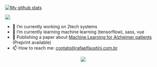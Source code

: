 [![My github stats]()]()

<a align="center" href="https://github.com/anuraghazra/github-readme-stats"><img align="center" src="https://github-readme-stats.vercel.app/api?username=rafaelfaustini&title_color=ff1744&icon_color=f05545&text_color=fff&bg_color=424242&show_icons=true"></img></a>

- 🔭 I’m currently working on 2tech systems
- 🌱 I’m currently learning machine learning (tensorflow), sass, vue
- 📄 Publishing a paper about [Machine Learning for Alzheimer patients](https://arxiv.org/abs/2012.12987) (Preprint available)
- 📫 How to reach me: contato@rafaelfaustini.com.br


<p align="center"><img src="https://github-readme-stats.vercel.app/api/top-langs/?username=rafaelfaustini&layout=compact&theme=material-palenight&langs_count=10&hide=HTML&layout=compact"/></p>
